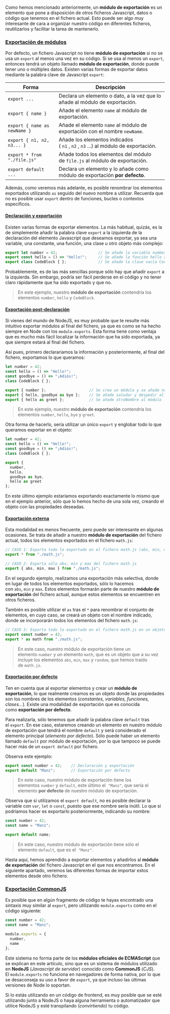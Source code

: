 Como hemos mencionado anteriormente, un **módulo de exportación** es un elemento que pone a disposición de otros ficheros Javascript, datos o código que tenemos en el fichero actual. Esto puede ser algo muy interesante de cara a organizar nuestro código en diferentes ficheros, reutilizarlos y facilitar la tarea de mantenerlo.

### [Exportación de módulos](https://lenguajejs.com/javascript/modulos/export/#exportaci%C3%B3n-de-m%C3%B3dulos)

Por defecto, un fichero Javascript no tiene **módulo de exportación** si no se usa un `export` al menos una vez en su código. Si se usa al menos un `export`, entonces tendrá un objeto llamado **módulo de exportación**, donde puede tener uno o múltiples datos. Existen varias formas de exportar datos mediante la palabra clave de Javascript `export`:

|Forma|Descripción|
|---|---|
|`export ...`|Declara un elemento o dato, a la vez que lo añade al módulo de exportación.|
|`export { name }`|Añade el elemento `name` al módulo de exportación.|
|`export { name as newName }`|Añade el elemento `name` al módulo de exportación con el nombre `newName`.|
|`export { n1, n2, n3... }`|Añade los elementos indicados ( `n1` , `n2` , `n3` ...) al módulo de exportación.|
|`export * from "./file.js"`|Añade todos los elementos del módulo de `file.js` al módulo de exportación.|
|`export default ...`|Declara un elemento y lo añade como módulo de exportación **por defecto**.|

Además, como veremos más adelante, es posible renombrar los elementos exportados utilizando `as` seguido del nuevo nombre a utilizar. Recuerda que no es posible usar `export` dentro de funciones, bucles o contextos específicos.

#### [Declaración y exportación](https://lenguajejs.com/javascript/modulos/export/#declaraci%C3%B3n-y-exportaci%C3%B3n)

Existen varias formas de exportar elementos. La más habitual, quizás, es la de simplemente añadir la palabra clave `export` a la izquierda de la declaración del elemento Javascript que deseamos exportar, ya sea una variable, una constante, una función, una clase u otro objeto más complejo:

```js
export let number = 42;                  // Se añade la variable number al módulo
export const hello = () => "Hello!";     // Se añade la función hello al módulo
export class CodeBlock { };              // Se añade la clase vacía CodeBlock al módulo
```

Probablemente, es de las más sencillas porque sólo hay que añadir `export` a la izquierda. Sin embargo, podría ser fácil perderse en el código y no tener claro rápidamente que ha sido exportado y que no.

> En este ejemplo, nuestro **módulo de exportación** contendría los elementos `number`, `hello` y `CodeBlock`.

#### [Exportación post-declaración](https://lenguajejs.com/javascript/modulos/export/#exportaci%C3%B3n-post-declaraci%C3%B3n)

Si vienes del mundo de NodeJS, es muy probable que te resulte más intuitivo exportar módulos al final del fichero, ya que es como se ha hecho siempre en Node con los `module.exports`. Esta forma tiene como ventaja que es mucho más fácil localizar la información que ha sido exportada, ya que siempre estará al final del fichero.

Así pues, primero declarariamos la información y posteriormente, al final del fichero, exportamos lo que queramos:

```js
let number = 42;
const hello = () => "Hello!";
const goodbye = () => "¡Adiós!";
class CodeBlock { };

export { number };                   // Se crea un módulo y se añade number
export { hello, goodbye as bye };    // Se añade saludar y despedir al módulo
export { hello as greet };           // Se añade otroNombre al módulo
```

> En este ejemplo, nuestro **módulo de exportación** contendría los elementos `number`, `hello`, `bye` y `greet`.

Otra forma de hacerlo, sería utilizar un único `export` y englobar todo lo que queramos exportar en el objeto:

```js
let number = 42;
const hello = () => "Hello!";
const goodbye = () => "¡Adiós!";
class CodeBlock { };

export {
  number,
  hello,
  goodbye as bye,
  hello as greet
};
```

En este último ejemplo estaríamos exportando exactamente lo mismo que en el ejemplo anterior, sólo que lo hemos hecho de una sola vez, creando el objeto con las propiedades deseadas.

#### [Exportación externa](https://lenguajejs.com/javascript/modulos/export/#exportaci%C3%B3n-externa)

Esta modalidad es menos frecuente, pero puede ser interesante en algunas ocasiones. Se trata de añadir a nuestro **módulo de exportación** del fichero actual, todos los elementos exportados en el fichero `math.js`:

```js
// CASO 1: Exporta todo lo exportado en el fichero math.js (abs, min, max, random)
export * from "./math.js";
```

```js
// CASO 2: Exporta sólo abs, min y max del fichero math.js
export { abs, min, max } from "./math.js";
```

En el segundo ejemplo, realizamos una exportación más selectiva, donde en lugar de todos los elementos exportados, sólo lo hacemos con `abs`, `min` y `max`. Estos elementos formarán parte de nuestro **módulo de exportación** del fichero actual, aunque estos elementos se encuentren en otros ficheros.

También es posible utilizar el `as` tras el `*` para renombrar el conjunto de elementos, en cuyo caso, se creará un objeto con el nombre indicado, donde se incorporarán todos los elementos del fichero `math.js`:

```js
// CASO 3: Exporta todo lo exportado en el fichero math.js en un objeto con nombre
export const number = 42;
export * as math from "./math.js";
```

> En este caso, nuestro módulo de exportación tiene un elemento `number` y un elemento `math`, que es un objeto que a su vez incluye los elementos `abs`, `min`, `max` y `random`, que hemos traído de `math.js`.

#### [Exportación por defecto](https://lenguajejs.com/javascript/modulos/export/#exportaci%C3%B3n-por-defecto)

Ten en cuenta que al exportar elementos y crear un **módulo de exportación**, lo que realmente creamos es un objeto donde las propiedades son los nombres de los elementos (_constantes, variables, funciones, clases..._). Existe una modalidad de exportación que es conocida como **exportación por defecto**.

Para realizarla, sólo tenemos que añadir la palabra clave `default` tras el `export`. En ese caso, estaremos creando un elemento en nuestro módulo de exportación que tendrá el nombre `default` y será considerado el elemento principal (_elemento por defecto_). Sólo puede haber un elemento llamado `default` por módulo de exportación, por lo que tampoco se puede hacer más de un `export default` por fichero.

Observa este ejemplo:

```js
export const number = 42;    // Declaración y exportación
export default "Manz";       // Exportación por defecto
```

> En este caso, nuestro módulo de exportación tiene los elementos `number` y `default`, este último el  `"Manz"`, que sería el elemento **por defecto** de nuestro módulo de exportación.

Observa que si utilizamos el `export default`, no es posible declarar la variable con `var`, `let` o `const`, puesto que ese nombre sería inútil. Lo que si podríamos hacer es exportarlo posteriormente, indicando su nombre:

```js
const number = 42;
const name = "Manz";

export default name;
```

> En este caso, nuestro módulo de exportación tiene sólo el elemento `default`, que es el  `"Manz"`.

Hasta aquí, hemos aprendido a exportar elementos y añadirlos al **módulo de exportación** del fichero Javascript en el que nos encontramos. En el siguiente apartado, veremos las diferentes formas de importar estos elementos desde otro fichero.

### [Exportación CommonJS](https://lenguajejs.com/javascript/modulos/export/#exportaci%C3%B3n-commonjs)

Es posible que en algún fragmento de código te hayas encontrado una sintaxis muy similar al `export`, pero utilizando `module.exports` como en el código siguiente:

```js
const number = 42;
const name = "Manz";

module.exports = {
  number,
  name
};
```

Este sistema no forma parte de los **módulos oficiales de ECMAScript** que se explican en este artículo, sino que es un sistema de módulos utilizado en **NodeJS** (_Javascript de servidor_) conocido como **CommonJS** (_CJS_). El `module.exports` no funciona en navegadores de forma nativa, por lo que se desaconseja su uso a favor de `export`, ya que incluso las últimas versiones de Node lo soportan.

Si lo estás utilizando en un código de frontend, es muy posible que se esté utilizando junto a NodeJS o haya alguna herramienta o automatizador que utilice NodeJS y esté transpilando (_convirtiendo_) tu código.
